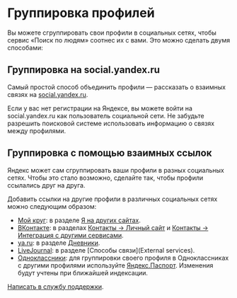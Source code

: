 # Группировка профилей

Вы можете сгруппировать свои профили в социальных сетях, чтобы сервис «Поиск по людям» соотнес их с вами. Это можно сделать двумя способами:

## Группировка на social.yandex.ru

Самый простой способ объединить профили — рассказать о взаимных связях на [social.yandex.ru](social.yandex.ru). 

Если у вас нет регистрации на Яндексе, вы можете войти на social.yandex.ru как пользователь социальной сети. 
Не забудьте разрешить поисковой системе использовать информацию о связях между профилями.

## Группировка с помощью взаимных ссылок

Яндекс может сам сгруппировать ваши профили в разных социальных сетях. 
Чтобы это стало возможно, сделайте так, чтобы профили ссылались друг на друга. 

Добавить ссылки на другие профили в различных социальных сетях можно следующим образом:

* [Мой круг](): в разделе [Я на других сайтах](http://moikrug.ru/master/profile/sites/).
* [ВКонтакте](): в разделах [Контакты → Личный сайт](http://vk.com/edit?act=contacts) и [Контакты → Интеграция с другими
сервисами](http://vk.com/edit?act=contacts).
* [ya.ru](): в разделе [Дневники]().
* [LiveJournal](): в разделе [Способы связи](External services).
* [Одноклассники](): для группировки своего профиля в Одноклассниках с другими профилями используйте [Яндекс.Паспорт](https://passport.yandex.ru/profile/social). Изменения будут учтены при ближайшей индексации.


[Написать в службу поддержки]().
